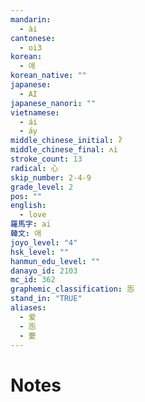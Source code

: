 ```yaml
---
mandarin:
  - ài
cantonese:
  - oi3
korean:
  - 애
korean_native: ""
japanese:
  - AI
japanese_nanori: ""
vietnamese:
  - ái
  - áy
middle_chinese_initial: ʔ
middle_chinese_final: ʌi
stroke_count: 13
radical: 心
skip_number: 2-4-9
grade_level: 2
pos: ""
english:
  - love
羅馬字: ai
韓文: 애
joyo_level: "4"
hsk_level: ""
hanmun_edu_level: ""
danayo_id: 2103
mc_id: 362
graphemic_classification: 㤅
stand_in: "TRUE"
aliases:
  - 爱
  - 㤅
  - 薆
---
```


# Notes
